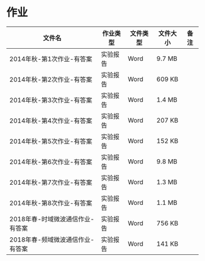 # 作业

文件名|作业类型|文件类型|文件大小|备注
---|---|---|---|---
2014年秋-第1次作业-有答案|实验报告|Word|9.7 MB|
2014年秋-第2次作业-有答案|实验报告|Word|609 KB|
2014年秋-第3次作业-有答案|实验报告|Word|1.4 MB|
2014年秋-第4次作业-有答案|实验报告|Word|207 KB|
2014年秋-第5次作业-有答案|实验报告|Word|152 KB|
2014年秋-第6次作业-有答案|实验报告|Word|9.8 MB|
2014年秋-第7次作业-有答案|实验报告|Word|1.3 MB|
2014年秋-第8次作业-有答案|实验报告|Word|1.1 MB|
2018年春-时域微波通信作业-有答案|实验报告|Word|756 KB|
2018年春-频域微波通信作业-有答案|实验报告|Word|141 KB|
